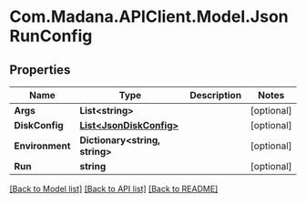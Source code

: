 
# Com.Madana.APIClient.Model.JsonRunConfig

## Properties

Name | Type | Description | Notes
------------ | ------------- | ------------- | -------------
**Args** | **List&lt;string&gt;** |  | [optional] 
**DiskConfig** | [**List&lt;JsonDiskConfig&gt;**](JsonDiskConfig.md) |  | [optional] 
**Environment** | **Dictionary&lt;string, string&gt;** |  | [optional] 
**Run** | **string** |  | [optional] 

[[Back to Model list]](../README.md#documentation-for-models)
[[Back to API list]](../README.md#documentation-for-api-endpoints)
[[Back to README]](../README.md)

